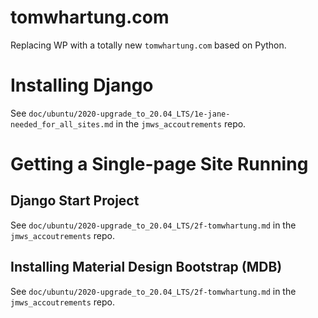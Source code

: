 
# tomwhartung.com

Replacing WP with a totally new `tomwhartung.com` based on Python.

# Installing Django

See `doc/ubuntu/2020-upgrade_to_20.04_LTS/1e-jane-needed_for_all_sites.md` in the `jmws_accoutrements` repo.

# Getting a Single-page Site Running

## Django Start Project

See `doc/ubuntu/2020-upgrade_to_20.04_LTS/2f-tomwhartung.md` in the `jmws_accoutrements` repo.

## Installing Material Design Bootstrap (MDB)

See `doc/ubuntu/2020-upgrade_to_20.04_LTS/2f-tomwhartung.md` in the `jmws_accoutrements` repo.

